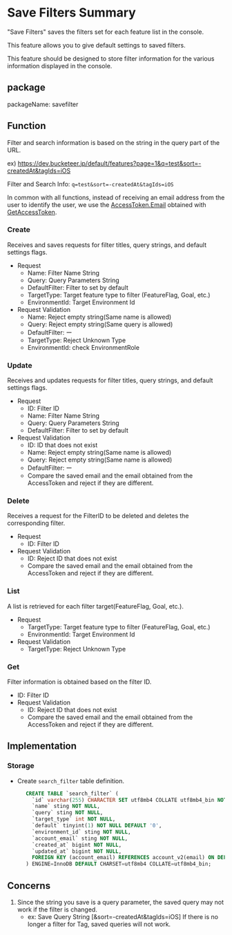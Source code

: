 # Save Filters Summary

"Save Filters" saves the filters set for each feature list in the console.

This feature allows you to give default settings to saved filters.

This feature should be designed to store filter information for the various information displayed in the console.

## package
packageName: savefilter

## Function
Filter and search information is based on the string in the query part of the URL.

ex) https://dev.bucketeer.jp/default/features?page=1&q=test&sort=-createdAt&tagIds=iOS

Filter and Search Info: ```q=test&sort=-createdAt&tagIds=iOS```

In common with all functions, instead of receiving an email address from the user to identify the user, we use the [AccessToken.Email](https://github.com/bucketeer-io/bucketeer/blob/main/pkg/token/token.go#L26) obtained with [GetAccessToken](https://github.com/bucketeer-io/bucketeer/blob/41da1916100bf29cc925010b629f74c17e014d5f/pkg/rpc/auth.go#L70).

### Create
Receives and saves requests for filter titles, query strings, and default settings flags.
* Request
  * Name: Filter Name String
  * Query: Query Parameters String
  * DefaultFilter: Filter to set by default
  * TargetType: Target feature type to filter (FeatureFlag, Goal, etc.)
  * EnvironmentId: Target Environment Id
* Request Validation
  * Name: Reject empty string(Same name is allowed)
  * Query: Reject empty string(Same query is allowed)
  * DefaultFilter: ー
  * TargetType: Reject Unknown Type
  * EnvironmentId: check EnvironmentRole

### Update
Receives and updates requests for filter titles, query strings, and default settings flags.
* Request
  * ID: Filter ID
  * Name: Filter Name String
  * Query: Query Parameters String
  * DefaultFilter: Filter to set by default
* Request Validation
  * ID: ID that does not exist
  * Name: Reject empty string(Same name is allowed)
  * Query: Reject empty string(Same name is allowed)
  * DefaultFilter: ー
  * Compare the saved email and the email obtained from the AccessToken and reject if they are different.

### Delete
Receives a request for the FilterID to be deleted and deletes the corresponding filter.
* Request
  * ID: Filter ID
* Request Validation
  * ID: Reject ID that does not exist
  * Compare the saved email and the email obtained from the AccessToken and reject if they are different.

### List
A list is retrieved for each filter target(FeatureFlag, Goal, etc.).
* Request
  * TargetType: Target feature type to filter (FeatureFlag, Goal, etc.)
  * EnvironmentId: Target Environment Id
* Request Validation
  * TargetType: Reject Unknown Type

### Get
Filter information is obtained based on the filter ID.
  * ID: Filter ID
* Request Validation
  * ID: Reject ID that does not exist
  * Compare the saved email and the email obtained from the AccessToken and reject if they are different.

## Implementation

### Storage

* Create `search_filter` table definition.

```sql
      CREATE TABLE `search_filter` (
        `id` varchar(255) CHARACTER SET utf8mb4 COLLATE utf8mb4_bin NOT NULL,
        `name` sting NOT NULL,
        `query` sting NOT NULL,
        `target_type` int NOT NULL,
        `default` tinyint(1) NOT NULL DEFAULT '0',
        `environment_id` sting NOT NULL,
        `account_email` sting NOT NULL,
        `created_at` bigint NOT NULL,
        `updated_at` bigint NOT NULL,
        FOREIGN KEY (account_email) REFERENCES account_v2(email) ON DELETE CASCADE
      ) ENGINE=InnoDB DEFAULT CHARSET=utf8mb4 COLLATE=utf8mb4_bin;
```

## Concerns
1. Since the string you save is a query parameter, the saved query may not work if the filter is changed.
   - ex: Save Query String [&sort=-createdAt&tagIds=iOS]
     If there is no longer a filter for Tag, saved queries will not work.
